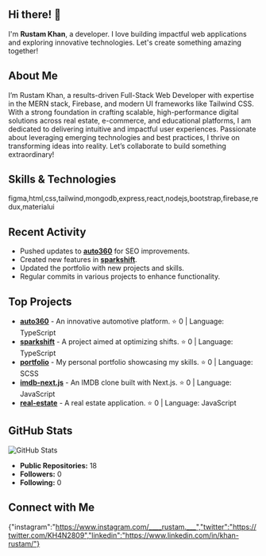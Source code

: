 ## Hi there! 👋

I'm **Rustam Khan**, a developer. I love building impactful web applications and exploring innovative technologies. Let's create something amazing together!

## About Me

I’m Rustam Khan, a results-driven Full-Stack Web Developer with expertise in the MERN stack, Firebase, and modern UI frameworks like Tailwind CSS. With a strong foundation in crafting scalable, high-performance digital solutions across real estate, e-commerce, and educational platforms, I am dedicated to delivering intuitive and impactful user experiences. Passionate about leveraging emerging technologies and best practices, I thrive on transforming ideas into reality. Let’s collaborate to build something extraordinary!

## Skills & Technologies

figma,html,css,tailwind,mongodb,express,react,nodejs,bootstrap,firebase,redux,materialui

## Recent Activity

- Pushed updates to [**auto360**](https://github.com/khan-rustam/auto360) for SEO improvements.
- Created new features in [**sparkshift**](https://github.com/khan-rustam/sparkshift).
- Updated the portfolio with new projects and skills.
- Regular commits in various projects to enhance functionality.

## Top Projects

- [**auto360**](https://github.com/khan-rustam/auto360) - An innovative automotive platform. ⭐ 0 | Language: TypeScript
- [**sparkshift**](https://github.com/khan-rustam/sparkshift) - A project aimed at optimizing shifts. ⭐ 0 | Language: TypeScript
- [**portfolio**](https://github.com/khan-rustam/portfolio) - My personal portfolio showcasing my skills. ⭐ 0 | Language: SCSS
- [**imdb-next.js**](https://github.com/khan-rustam/imdb-next.js) - An IMDB clone built with Next.js. ⭐ 0 | Language: JavaScript
- [**real-estate**](https://github.com/khan-rustam/real-estate) - A real estate application. ⭐ 0 | Language: JavaScript

## GitHub Stats

![GitHub Stats](https://github-readme-stats.vercel.app/api?username=khan-rustam&show_icons=true&theme=radical)

- **Public Repositories:** 18
- **Followers:** 0
- **Following:** 0

## Connect with Me

{"instagram":"https://www.instagram.com/____rustam.___","twitter":"https://twitter.com/KH4N2809","linkedin":"https://www.linkedin.com/in/khan-rustam/"}
